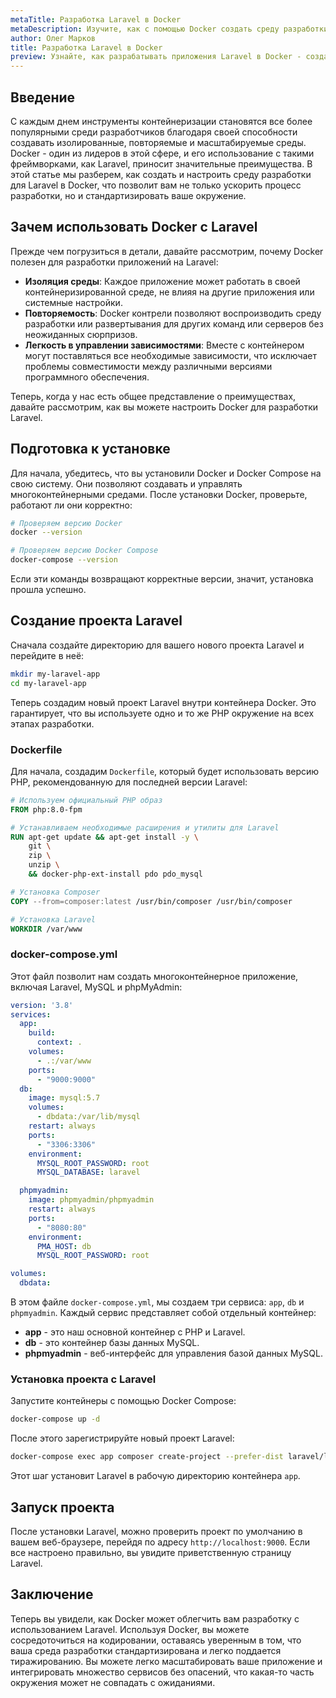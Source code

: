 ```yaml
---
metaTitle: Разработка Laravel в Docker
metaDescription: Изучите, как с помощью Docker создать среду разработки для Laravel - от установки до настройки контейнеров и управления ними
author: Олег Марков
title: Разработка Laravel в Docker
preview: Узнайте, как разрабатывать приложения Laravel в Docker - создайте, настройте и управляйте контейнерами для эффективной работы. Пошаговое руководство поможет вам разобраться в процессе
---
```


## Введение

С каждым днем инструменты контейнеризации становятся все более популярными среди разработчиков благодаря своей способности создавать изолированные, повторяемые и масштабируемые среды. Docker - один из лидеров в этой сфере, и его использование с такими фреймворками, как Laravel, приносит значительные преимущества. В этой статье мы разберем, как создать и настроить среду разработки для Laravel в Docker, что позволит вам не только ускорить процесс разработки, но и стандартизировать ваше окружение.

## Зачем использовать Docker с Laravel

Прежде чем погрузиться в детали, давайте рассмотрим, почему Docker полезен для разработки приложений на Laravel:

- **Изоляция среды**: Каждое приложение может работать в своей контейнеризированной среде, не влияя на другие приложения или системные настройки.
- **Повторяемость**: Docker контрели позволяют воспроизводить среду разработки или развертывания для других команд или серверов без неожиданных сюрпризов.
- **Легкость в управлении зависимостями**: Вместе с контейнером могут поставляться все необходимые зависимости, что исключает проблемы совместимости между различными версиями программного обеспечения.

Теперь, когда у нас есть общее представление о преимуществах, давайте рассмотрим, как вы можете настроить Docker для разработки Laravel.

## Подготовка к установке

Для начала, убедитесь, что вы установили Docker и Docker Compose на свою систему. Они позволяют создавать и управлять многоконтейнерными средами. После установки Docker, проверьте, работают ли они корректно:

```bash
# Проверяем версию Docker
docker --version

# Проверяем версию Docker Compose
docker-compose --version
```

Если эти команды возвращают корректные версии, значит, установка прошла успешно.

## Создание проекта Laravel

Сначала создайте директорию для вашего нового проекта Laravel и перейдите в неё:

```bash
mkdir my-laravel-app
cd my-laravel-app
```

Теперь создадим новый проект Laravel внутри контейнера Docker. Это гарантирует, что вы используете одно и то же PHP окружение на всех этапах разработки.

### Dockerfile

Для начала, создадим `Dockerfile`, который будет использовать версию PHP, рекомендованную для последней версии Laravel:

```dockerfile
# Используем официальный PHP образ
FROM php:8.0-fpm

# Устанавливаем необходимые расширения и утилиты для Laravel
RUN apt-get update && apt-get install -y \
    git \
    zip \
    unzip \
    && docker-php-ext-install pdo pdo_mysql

# Установка Composer
COPY --from=composer:latest /usr/bin/composer /usr/bin/composer

# Установка Laravel
WORKDIR /var/www
```

### docker-compose.yml

Этот файл позволит нам создать многоконтейнерное приложение, включая Laravel, MySQL и phpMyAdmin:

```yaml
version: '3.8'
services:
  app:
    build:
      context: .
    volumes:
      - .:/var/www
    ports:
      - "9000:9000"
  db:
    image: mysql:5.7
    volumes:
      - dbdata:/var/lib/mysql
    restart: always
    ports:
      - "3306:3306"
    environment:
      MYSQL_ROOT_PASSWORD: root
      MYSQL_DATABASE: laravel

  phpmyadmin:
    image: phpmyadmin/phpmyadmin
    restart: always
    ports:
      - "8080:80"
    environment:
      PMA_HOST: db
      MYSQL_ROOT_PASSWORD: root

volumes:
  dbdata:
```

В этом файле `docker-compose.yml`, мы создаем три сервиса: `app`, `db` и `phpmyadmin`. Каждый сервис представляет собой отдельный контейнер:

- **app** - это наш основной контейнер с PHP и Laravel.
- **db** - это контейнер базы данных MySQL.
- **phpmyadmin** - веб-интерфейс для управления базой данных MySQL.

### Установка проекта с Laravel

Запустите контейнеры с помощью Docker Compose:

```bash
docker-compose up -d
```

После этого зарегистрируйте новый проект Laravel:

```bash
docker-compose exec app composer create-project --prefer-dist laravel/laravel .
```

Этот шаг установит Laravel в рабочую директорию контейнера `app`.

## Запуск проекта

После установки Laravel, можно проверить проект по умолчанию в вашем веб-браузере, перейдя по адресу `http://localhost:9000`. Если все настроено правильно, вы увидите приветственную страницу Laravel.

## Заключение

Теперь вы увидели, как Docker может облегчить вам разработку с использованием Laravel. Используя Docker, вы можете сосредоточиться на кодировании, оставаясь уверенным в том, что ваша среда разработки стандартизирована и легко поддается тиражированию. Вы можете легко масштабировать ваше приложение и интегрировать множество сервисов без опасений, что какая-то часть окружения может не совпадать с ожиданиями.